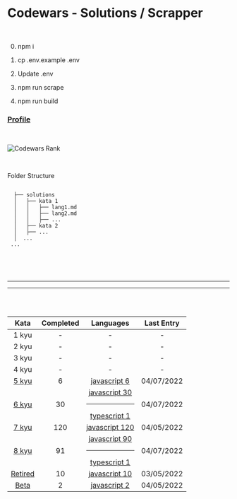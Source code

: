 # Codewars - Solutions / Scrapper


<br />

0. npm i

1. cp .env.example .env

2. Update .env

3. npm run scrape

4. npm run build

### [Profile](https://www.codewars.com/users/reikrom)


<br />

![Codewars Rank](https://www.codewars.com/users/reikrom/badges/large)

<br />

Folder Structure

```

  ├── solutions
  │   ├── kata 1
  │   │   ├── lang1.md
  │   │   ├── lang2.md
  │   │   ├── ...
  │   ├── kata 2
  │   ├── ...
  │  ...
 ...
  
```


<br /><br />

<hr /><hr />

<br /><br />
 
| Kata | Completed |  Languages  |  Last Entry |
| :---: | :---: |  :-------: | :--------: |
 | 1 kyu  | - | - | - |
| 2 kyu | - | - | - |
| 3 kyu | - | - | - |
| 4 kyu | - | - | - |
| [5 kyu](https://github.com/reikrom/codewars-scraper-2markdown/tree/master/solutions/5%20kyu) | 6 |  [javascript&nbsp;6](https://github.com/reikrom/codewars-scraper-2markdown/tree/master/solutions/5%20kyu/javascript.md) | 04/07/2022 |
| [6 kyu](https://github.com/reikrom/codewars-scraper-2markdown/tree/master/solutions/6%20kyu) | 30 |  [javascript&nbsp;30](https://github.com/reikrom/codewars-scraper-2markdown/tree/master/solutions/6%20kyu/javascript.md)<hr > [typescript&nbsp;1](https://github.com/reikrom/codewars-scraper-2markdown/tree/master/solutions/6%20kyu/typescript.md) | 04/07/2022 |
| [7 kyu](https://github.com/reikrom/codewars-scraper-2markdown/tree/master/solutions/7%20kyu) | 120 |  [javascript&nbsp;120](https://github.com/reikrom/codewars-scraper-2markdown/tree/master/solutions/7%20kyu/javascript.md) | 04/05/2022 |
| [8 kyu](https://github.com/reikrom/codewars-scraper-2markdown/tree/master/solutions/8%20kyu) | 91 |  [javascript&nbsp;90](https://github.com/reikrom/codewars-scraper-2markdown/tree/master/solutions/8%20kyu/javascript.md)<hr > [typescript&nbsp;1](https://github.com/reikrom/codewars-scraper-2markdown/tree/master/solutions/8%20kyu/typescript.md) | 04/07/2022 |
| [Retired](https://github.com/reikrom/codewars-scraper-2markdown/tree/master/solutions/Retired) | 10 |  [javascript&nbsp;10](https://github.com/reikrom/codewars-scraper-2markdown/tree/master/solutions/Retired/javascript.md) | 03/05/2022 |
| [Beta](https://github.com/reikrom/codewars-scraper-2markdown/tree/master/solutions/Beta) | 2 |  [javascript&nbsp;2](https://github.com/reikrom/codewars-scraper-2markdown/tree/master/solutions/Beta/javascript.md) | 04/05/2022 |